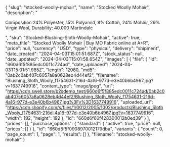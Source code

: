 {
  "slug": "stocked-woolly-mohair",
  "name": "Stocked Woolly Mohair",
  "description": "<p>Composition:24% Polyester, 15% Polyamid, 8% Cotton, 24% Mohair, 29% Virgin Wool, Durability: 40.000 Martindale</p>",
  "sku": "Stocked-Blushing-Sloth-Woolly-Mohair",
  "active": true,
  "meta_title": "Stocked Woolly Mohair | Buy MO Fabric online at A+R",
  "price": null,
  "currency": "USD",
  "type": "physical",
  "delivery": "shipment",
  "date_created": "2024-04-03T15:01:51.687Z",
  "stock_status": null,
  "date_updated": "2024-04-03T15:01:58.654Z",
  "images": [
    {
      "file": {
        "id": "660d6f5f885edc0011c724ad",
        "date_uploaded": "2024-04-03T15:01:51.985Z",
        "length": 12080,
        "md5": "0ab2c0ab407c6057a8a0628eb4d44ef2",
        "filename": "Blushing_Sloth_Wooly_f1754631-216d-4a16-977d-e3e40b6b4967.jpg?v=1637749916",
        "content_type": "image/jpeg",
        "url": "https://cdn.swell.store/b2sdemo_test/660d6f5f885edc0011c724ad/0ab2c0ab407c6057a8a0628eb4d44ef2/Blushing_Sloth_Wooly_f1754631-216d-4a16-977d-e3e40b6b4967.jpg%3Fv%3D1637749916",
        "uploaded_url": "https://cdn.shopify.com/s/files/1/0012/2005/1002/products/Blushing_Sloth_Wooly_f1754631-216d-4a16-977d-e3e40b6b4967.jpg?v=1637749916",
        "width": 192,
        "height": 192
      },
      "id": "660d6f60f428300012b0ed39"
    }
  ],
  "prices": [],
  "purchase_options": {
    "standard": {
      "active": true,
      "price": null,
      "prices": []
    }
  },
  "id": "660d6f5f0908970012179dba",
  "variants": {
    "count": 0,
    "page_count": 1,
    "page": 1,
    "results": []
  },
  "filename": "stocked-woolly-mohair"
}